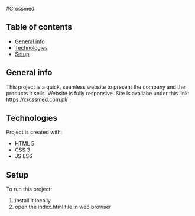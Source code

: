 #Crossmed 

## Table of contents
* [General info](#general-info)
* [Technologies](#technologies)
* [Setup](#setup)

## General info
This project is a quick, seamless website to present the company and the products it sells.
Website is fully responsive. Site is availabe under this link: https://crossmed.com.pl/
	
## Technologies
Project is created with:
* HTML 5
* CSS 3
* JS ES6
	
## Setup
To run this project:
1. install it locally
2. open the index.html file in web browser
